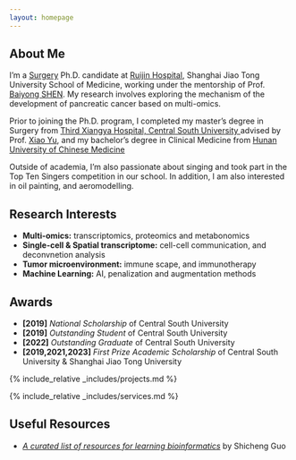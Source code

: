 ```yaml
---
layout: homepage
---
```


## About Me

I’m a <a href="https://www.shsmu.edu.cn/english/info/1085/1233.htm" target="_blank"> Surgery</a> Ph.D. candidate at <a href="https://www.sjtu.edu.cn/" target="_blank"> <a href="http://www.rjh.com.cn/" target="_blank"> Ruijin Hospital</a>, Shanghai Jiao Tong University School of Medicine</a>, working under the mentorship of Prof.<a href="https://www.shsmu.edu.cn/english/info/1354/4143.htm" target="_blank"> Baiyong SHEN</a>. My research involves exploring the mechanism of the development of pancreatic cancer based on multi-omics.

Prior to joining the Ph.D. program, I completed my master’s degree in Surgery from <a href="https://www.xy3yy.com" target="_blank">Third Xiangya Hospital, Central South University </a> advised by Prof. <a href="https://loop.frontiersin.org/people/1213961/overview" target="_blank"> Xiao Yu</a>, and my bachelor’s degree in Clinical Medicine from <a href="https://www.hnucm.edu.cn/" target="_blank"> Hunan University of Chinese Medicine</a>

Outside of academia,  I’m also passionate about singing and took part in the Top Ten Singers competition in our school. In addition, I am also interested in oil painting, and aeromodelling.


## Research Interests
- **Multi-omics:** transcriptomics, proteomics and metabonomics
- **Single-cell & Spatial transcriptome:** cell-cell communication, and deconvnetion analysis
- **Tumor microenvironment:** immune scape, and immunotherapy
- **Machine Learning:** AI, penalization and augmentation methods


## Awards
- **[2019]** *National Scholarship*</a> of Central South University
- **[2019]** *Outstanding Student*</a> of Central South University
- **[2022]** *Outstanding Graduate*</a> of Central South University
- **[2019,2021,2023]** *First Prize Academic Scholarship*</a> of Central South University & Shanghai Jiao Tong University




<!-- {% include_relative _includes/publications.md %} -->

{% include_relative _includes/projects.md %}


{% include_relative _includes/services.md %}


## Useful Resources

<!-- https://yuhangzhou88.github.io/ESL_Solution/  -->
- <a href="https://github.com/openbiox/awosome-bioinformatics" target="_blank">*A curated list of resources for learning bioinformatics*</a> by Shicheng Guo  



